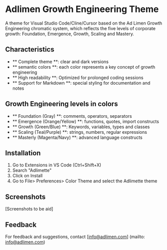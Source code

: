 # Adlimen Growth Engineering Theme

A theme for Visual Studio Code/Cline/Cursor based on the Ad Limen Growth Engineering chromatic system, which reflects the five levels of corporate growth: Foundation, Emergence, Growth, Scaling and Mastery.

## Characteristics

- ** Complete theme **: clear and dark versions
- ** semantic colors **: each color represents a key concept of growth engineering
- ** High readability **: Optimized for prolonged coding sessions
- ** Support for Markdown **: special styling for documentation and notes

## Growth Engineering levels in colors

- ** Foundation (Gray) **: comments, operators, separators
- ** Emergence (Orange/Yellow) **: functions, quotes, import constructs
- ** Growth (Green/Blue) **: Keywords, variables, types and classes
- ** Scaling (Teal/Purple) **: strings, numbers, regular expressions
- ** Masterly (Magenta/Navy) **: advanced language constructs

## Installation

1. Go to Extensions in VS Code (Ctrl+Shift+X)
2. Search "Adlimette"
3. Click on Install
4. Go to File> Preferences> Color Theme and select the Adlimette theme

## Screenshots

[Screenshots to be aid]

## Feedback

For feedback and suggestions, contact [info@adlimen.com] (mailto: info@adlimen.com)